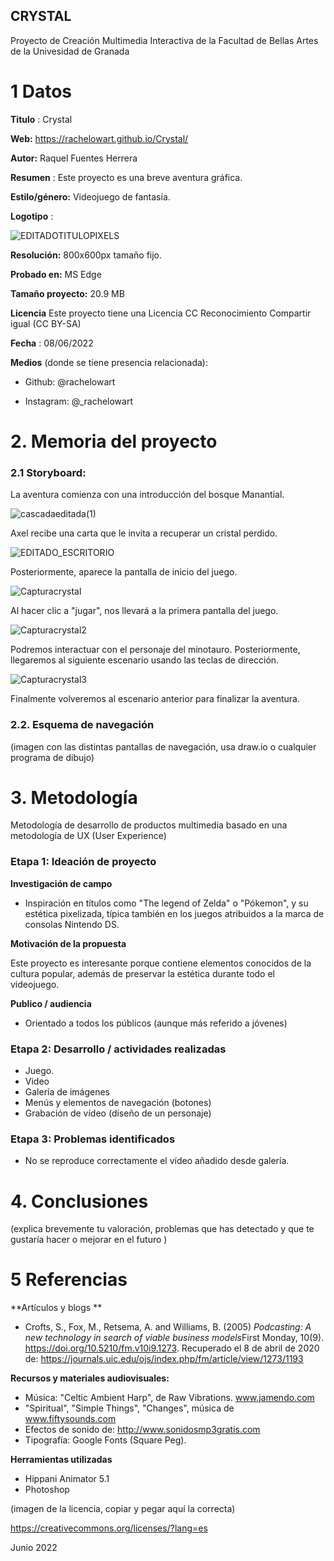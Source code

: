 ## CRYSTAL

Proyecto de Creación Multimedia Interactiva de la  Facultad de Bellas Artes de la Univesidad de Granada



# 1 Datos 



**Titulo** : Crystal

**Web:**   https://rachelowart.github.io/Crystal/

**Autor:**  Raquel Fuentes Herrera

**Resumen** : Este proyecto es una breve aventura gráfica.

**Estilo/género:**  Videojuego de fantasía.

**Logotipo** : 

![EDITADOTITULOPIXELS](https://user-images.githubusercontent.com/106731938/172640179-77ef09e2-c994-4d09-b2e2-205823bd79bc.png)



**Resolución:** 800x600px tamaño fijo.

**Probado en:**   MS Edge

**Tamaño proyecto:** 20.9 MB

**Licencia** Este proyecto tiene una Licencia CC Reconocimiento Compartir igual (CC BY-SA)

**Fecha** : 08/06/2022

**Medios** (donde se tiene presencia relacionada):

- Github: @rachelowart

- Instagram: @_rachelowart



# 2. Memoria del proyecto 

### 2.1 Storyboard: 

La aventura comienza con una introducción del bosque Manantial.


![cascadaeditada(1)](https://user-images.githubusercontent.com/106731938/172645906-7a67a6bc-68cf-4493-9488-36f80458a168.jpg)

Axel recibe una carta que le invita a recuperar un cristal perdido.

![EDITADO_ESCRITORIO](https://user-images.githubusercontent.com/106731938/172646069-53889035-6c8b-4211-9c34-0ab49d33aef8.jpg)

Posteriormente, aparece la pantalla de inicio del juego.


![Capturacrystal](https://user-images.githubusercontent.com/106731938/172646502-aa2f4ca0-d44d-42fe-9d74-1abd92ace25b.JPG)

Al hacer clic a "jugar", nos llevará a la primera pantalla del juego. 

![Capturacrystal2](https://user-images.githubusercontent.com/106731938/172646851-5633dda0-afcd-4237-82fe-2e2aaa04027a.JPG)

Podremos interactuar con el personaje del minotauro. Posteriormente, llegaremos al siguiente escenario usando las teclas de dirección. 


![Capturacrystal3](https://user-images.githubusercontent.com/106731938/172647205-6a1cd3ea-e633-4da5-b0bb-ccbf9d74774c.JPG)

Finalmente volveremos al escenario anterior para finalizar la aventura.



### 2.2. Esquema de navegación 



(imagen con las distintas pantallas de navegación, usa draw.io o cualquier programa de dibujo)







# 3. Metodología

Metodología de desarrollo de productos multimedia basado en una metodología de UX (User Experience)



### Etapa 1: Ideación de proyecto

**Investigación de campo** 

- Inspiración en títulos como "The legend of Zelda" o "Pókemon", y su estética pixelizada, típica también en los juegos atribuidos a la marca de consolas Nintendo DS.


**Motivación de la propuesta** 

Este  proyecto es interesante porque contiene elementos conocidos de la cultura popular, además de preservar la estética durante todo el videojuego. 



**Publico / audiencia**

- Orientado a todos los públicos (aunque más referido a jóvenes)



### Etapa 2: Desarrollo / actividades realizadas

- Juego. 
- Video 
- Galería de imágenes
- Menús y elementos de navegación (botones)
- Grabación de vídeo (diseño de un personaje)



### Etapa 3: Problemas identificados

- No se reproduce correctamente el vídeo añadido desde galería.



# 4. Conclusiones 

(explica brevemente tu valoración, problemas que has detectado y que te gustaría hacer o mejorar en el futuro )







# 5 Referencias 

**Artículos y blogs ** 

- Crofts, S., Fox, M., Retsema, A. and Williams, B. (2005) *Podcasting: A new technology in search of viable business models*First Monday, 10(9). https://doi.org/10.5210/fm.v10i9.1273. Recuperado el 8 de abril de 2020 de: https://journals.uic.edu/ojs/index.php/fm/article/view/1273/1193

**Recursos y materiales audiovisuales:**

* Música: "Celtic Ambient Harp", de Raw Vibrations. www.jamendo.com
* "Spiritual", "Simple Things", "Changes", música de www.fiftysounds.com
* Efectos de sonido de: http://www.sonidosmp3gratis.com
* Tipografía: Google Fonts (Square Peg).

**Herramientas utilizadas**

- Hippani Animator 5.1
- Photoshop



(imagen de la licencia, copiar y pegar aquí la correcta)

https://creativecommons.org/licenses/?lang=es

Junio 2022
